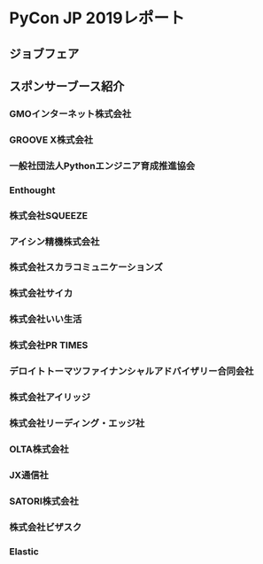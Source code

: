# PyCon JP 2019レポート
## ジョブフェア
## スポンサーブース紹介
### GMOインターネット株式会社
### GROOVE X株式会社
### 一般社団法人Pythonエンジニア育成推進協会
### Enthought
### 株式会社SQUEEZE
### アイシン精機株式会社
### 株式会社スカラコミュニケーションズ
### 株式会社サイカ
### 株式会社いい生活
### 株式会社PR TIMES
### デロイトトーマツファイナンシャルアドバイザリー合同会社
### 株式会社アイリッジ
### 株式会社リーディング・エッジ社
### OLTA株式会社
### JX通信社
### SATORI株式会社
### 株式会社ビザスク
### Elastic
